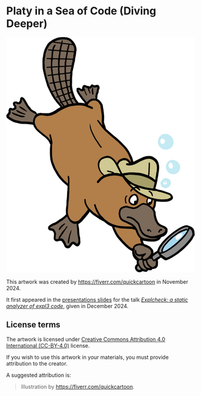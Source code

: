 # Platy in a Sea of Code (Diving Deeper)

 ![artwork](platypus-detective-diving-deeper.png "Platy in a Sea of Code (Diving Deeper) by <https://fiverr.com/quickcartoon>")

This artwork was created by <https://fiverr.com/quickcartoon> in November 2024.

It first appeared in the [presentations slides][slides] for the talk [_Explcheck: a static analyzer of expl3 code_][talk], given in December 2024.

## License terms

The artwork is licensed under [Creative Commons Attribution 4.0 International (CC-BY-4.0)][cc-by] license.

If you wish to use this artwork in your materials, you must provide attribution to the creator.

A suggested attribution is:

> Illustration by <https://fiverr.com/quickcartoon>.

 [slides]: https://www.cstug.cz/informace/zpravy/2024-11-18-valna-hromada-2024/files/starynovotny-expltools-slides.pdf
 [talk]: https://www.youtube.com/watch?v=lIQ38mo_EVA
 [cc-by]: https://creativecommons.org/licenses/by/4.0/legalcode

